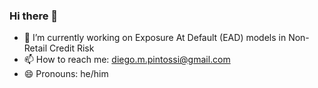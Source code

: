 ### Hi there 👋

- 🔭 I’m currently working on Exposure At Default (EAD) models in Non-Retail Credit Risk
- 📫 How to reach me: diego.m.pintossi@gmail.com
- 😄 Pronouns: he/him

